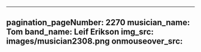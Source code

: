 ------
pagination_pageNumber: 2270
musician_name: Tom
band_name: Leif Erikson
img_src: images/musician2308.png
onmouseover_src: 
------